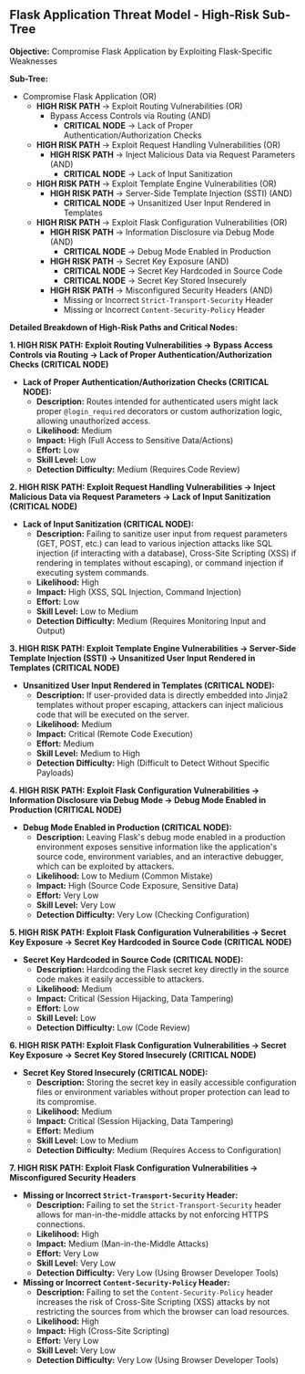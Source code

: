 ## Flask Application Threat Model - High-Risk Sub-Tree

**Objective:** Compromise Flask Application by Exploiting Flask-Specific Weaknesses

**Sub-Tree:**

* Compromise Flask Application (OR)
    * **HIGH RISK PATH** -> Exploit Routing Vulnerabilities (OR)
        * Bypass Access Controls via Routing (AND)
            * **CRITICAL NODE** -> Lack of Proper Authentication/Authorization Checks
    * **HIGH RISK PATH** -> Exploit Request Handling Vulnerabilities (OR)
        * **HIGH RISK PATH** -> Inject Malicious Data via Request Parameters (AND)
            * **CRITICAL NODE** -> Lack of Input Sanitization
    * **HIGH RISK PATH** -> Exploit Template Engine Vulnerabilities (OR)
        * **HIGH RISK PATH** -> Server-Side Template Injection (SSTI) (AND)
            * **CRITICAL NODE** -> Unsanitized User Input Rendered in Templates
    * **HIGH RISK PATH** -> Exploit Flask Configuration Vulnerabilities (OR)
        * **HIGH RISK PATH** -> Information Disclosure via Debug Mode (AND)
            * **CRITICAL NODE** -> Debug Mode Enabled in Production
        * **HIGH RISK PATH** -> Secret Key Exposure (AND)
            * **CRITICAL NODE** -> Secret Key Hardcoded in Source Code
            * **CRITICAL NODE** -> Secret Key Stored Insecurely
        * **HIGH RISK PATH** -> Misconfigured Security Headers (AND)
            * Missing or Incorrect `Strict-Transport-Security` Header
            * Missing or Incorrect `Content-Security-Policy` Header

**Detailed Breakdown of High-Risk Paths and Critical Nodes:**

**1. HIGH RISK PATH: Exploit Routing Vulnerabilities -> Bypass Access Controls via Routing -> Lack of Proper Authentication/Authorization Checks (CRITICAL NODE)**

* **Lack of Proper Authentication/Authorization Checks (CRITICAL NODE):**
    * **Description:** Routes intended for authenticated users might lack proper `@login_required` decorators or custom authorization logic, allowing unauthorized access.
    * **Likelihood:** Medium
    * **Impact:** High (Full Access to Sensitive Data/Actions)
    * **Effort:** Low
    * **Skill Level:** Low
    * **Detection Difficulty:** Medium (Requires Code Review)

**2. HIGH RISK PATH: Exploit Request Handling Vulnerabilities -> Inject Malicious Data via Request Parameters -> Lack of Input Sanitization (CRITICAL NODE)**

* **Lack of Input Sanitization (CRITICAL NODE):**
    * **Description:** Failing to sanitize user input from request parameters (GET, POST, etc.) can lead to various injection attacks like SQL injection (if interacting with a database), Cross-Site Scripting (XSS) if rendering in templates without escaping), or command injection if executing system commands.
    * **Likelihood:** High
    * **Impact:** High (XSS, SQL Injection, Command Injection)
    * **Effort:** Low
    * **Skill Level:** Low to Medium
    * **Detection Difficulty:** Medium (Requires Monitoring Input and Output)

**3. HIGH RISK PATH: Exploit Template Engine Vulnerabilities -> Server-Side Template Injection (SSTI) -> Unsanitized User Input Rendered in Templates (CRITICAL NODE)**

* **Unsanitized User Input Rendered in Templates (CRITICAL NODE):**
    * **Description:** If user-provided data is directly embedded into Jinja2 templates without proper escaping, attackers can inject malicious code that will be executed on the server.
    * **Likelihood:** Medium
    * **Impact:** Critical (Remote Code Execution)
    * **Effort:** Medium
    * **Skill Level:** Medium to High
    * **Detection Difficulty:** High (Difficult to Detect Without Specific Payloads)

**4. HIGH RISK PATH: Exploit Flask Configuration Vulnerabilities -> Information Disclosure via Debug Mode -> Debug Mode Enabled in Production (CRITICAL NODE)**

* **Debug Mode Enabled in Production (CRITICAL NODE):**
    * **Description:** Leaving Flask's debug mode enabled in a production environment exposes sensitive information like the application's source code, environment variables, and an interactive debugger, which can be exploited by attackers.
    * **Likelihood:** Low to Medium (Common Mistake)
    * **Impact:** High (Source Code Exposure, Sensitive Data)
    * **Effort:** Very Low
    * **Skill Level:** Very Low
    * **Detection Difficulty:** Very Low (Checking Configuration)

**5. HIGH RISK PATH: Exploit Flask Configuration Vulnerabilities -> Secret Key Exposure -> Secret Key Hardcoded in Source Code (CRITICAL NODE)**

* **Secret Key Hardcoded in Source Code (CRITICAL NODE):**
    * **Description:** Hardcoding the Flask secret key directly in the source code makes it easily accessible to attackers.
    * **Likelihood:** Medium
    * **Impact:** Critical (Session Hijacking, Data Tampering)
    * **Effort:** Low
    * **Skill Level:** Low
    * **Detection Difficulty:** Low (Code Review)

**6. HIGH RISK PATH: Exploit Flask Configuration Vulnerabilities -> Secret Key Exposure -> Secret Key Stored Insecurely (CRITICAL NODE)**

* **Secret Key Stored Insecurely (CRITICAL NODE):**
    * **Description:** Storing the secret key in easily accessible configuration files or environment variables without proper protection can lead to its compromise.
    * **Likelihood:** Medium
    * **Impact:** Critical (Session Hijacking, Data Tampering)
    * **Effort:** Medium
    * **Skill Level:** Low to Medium
    * **Detection Difficulty:** Medium (Requires Access to Configuration)

**7. HIGH RISK PATH: Exploit Flask Configuration Vulnerabilities -> Misconfigured Security Headers**

* **Missing or Incorrect `Strict-Transport-Security` Header:**
    * **Description:** Failing to set the `Strict-Transport-Security` header allows for man-in-the-middle attacks by not enforcing HTTPS connections.
    * **Likelihood:** High
    * **Impact:** Medium (Man-in-the-Middle Attacks)
    * **Effort:** Very Low
    * **Skill Level:** Very Low
    * **Detection Difficulty:** Very Low (Using Browser Developer Tools)
* **Missing or Incorrect `Content-Security-Policy` Header:**
    * **Description:** Failing to set the `Content-Security-Policy` header increases the risk of Cross-Site Scripting (XSS) attacks by not restricting the sources from which the browser can load resources.
    * **Likelihood:** High
    * **Impact:** High (Cross-Site Scripting)
    * **Effort:** Very Low
    * **Skill Level:** Very Low
    * **Detection Difficulty:** Very Low (Using Browser Developer Tools)
